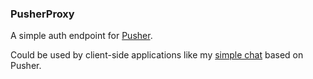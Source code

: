 ### PusherProxy

A simple auth endpoint for [Pusher](http://pusher.com/).

Could be used by client-side applications like my [simple chat](https://github.com/f0t0n/goldenpig) based on Pusher.